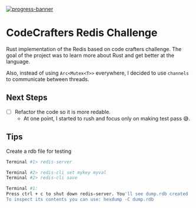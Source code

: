 [![progress-banner](https://backend.codecrafters.io/progress/redis/a45bcf86-4269-43cb-8630-c494ce35d0f1)](https://app.codecrafters.io/users/codecrafters-bot?r=2qF)

# CodeCrafters Redis Challenge

Rust implementation of the Redis based on code crafters challenge. The goal of the project was to learn more about Rust and get better at the language.

Also, instead of using `Arc<Mutex<T>>` everywhere, I decided to use `channels` to communicate between threads.

## Next Steps

- [ ] Refactor the code so it is more redable.
  - At one point, I started to rush and focus only on making test pass 😅.

## Tips

Create a rdb file for testing

```sh
Terminal #1> redis-server

Terminal #2> redis-cli set mykey myval
Terminal #2> redis-cli save

Terminal #1:
Press ctrl + c to shut down redis-server. You'll see dump.rdb created
To inspect its contents you can use: hexdump -C dump.rdb
```
